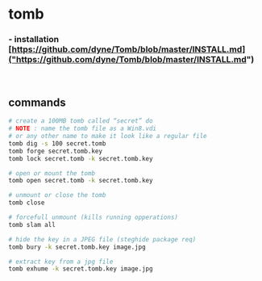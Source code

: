 # tomb

### - installation [https://github.com/dyne/Tomb/blob/master/INSTALL.md]("https://github.com/dyne/Tomb/blob/master/INSTALL.md")

<br>

## commands
```bash
# create a 100MB tomb called “secret” do
# NOTE : name the tomb file as a Win8.vdi 
# or any other name to make it look like a regular file
tomb dig -s 100 secret.tomb
tomb forge secret.tomb.key
tomb lock secret.tomb -k secret.tomb.key

# open or mount the tomb
tomb open secret.tomb -k secret.tomb.key

# unmount or close the tomb
tomb close

# forcefull unmount (kills running opperations)
tomb slam all

# hide the key in a JPEG file (steghide package req)
tomb bury -k secret.tomb.key image.jpg

# extract key from a jpg file
tomb exhume -k secret.tomb.key image.jpg

```

<br>

